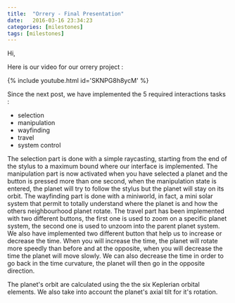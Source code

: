 ```yaml
---
title:  "Orrery - Final Presentation"
date:   2016-03-16 23:34:23
categories: [milestones]
tags: [milestones]
---
```


Hi,

Here is our video for our orrery project :

{% include youtube.html id='SKNPG8h8ycM' %}

Since the next post, we have implemented the 5 required interactions tasks :

- selection
- manipulation
- wayfinding
- travel
- system control

The selection part is done with a simple raycasting, starting from the end of the stylus to a maximum bound where our interface is implemented.
The manipulation part is now activated when you have selected a planet and the button is pressed more than one second, when the manipulation state is entered, the planet will try to follow the stylus but the planet will stay on its orbit.
The wayfinding part is done with a miniworld, in fact, a mini solar system that permit to totally understand where the planet is and how the others neighbourhood planet rotate.
The travel part has been implemented with two different buttons, the first one is used to zoom on a specific planet system, the second one is used to unzoom into the parent planet system.
We also have implemented two different button that help us to increase or decrease the time. When you will increase the time, the planet will rotate more speedly than before and at the opposite, when you will decrease the time the planet will move slowly. We can also decrease the time in order to go back in the time curvature, the planet will then go in the opposite direction.

The planet's orbit are calculated using the the six Keplerian orbital elements. We also take into account the planet's axial tilt for it's rotation.
